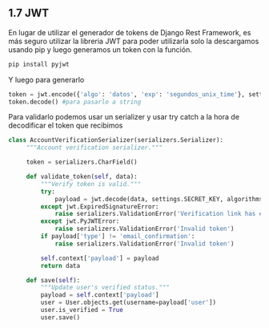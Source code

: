 ## 1.7 JWT

En lugar de utilizar el generador de tokens de Django Rest Framework, es
más seguro utilizar la libreria JWT para poder utilizarla solo la
descargamos usando pip y luego generamos un token con la función.

``` bash
pip install pyjwt
```

Y luego para generarlo

``` python
token = jwt.encode({'algo': 'datos', 'exp': 'segundos_unix_time'}, settings.SECRET_KEY, encode='HS256')
token.decode() #para pasarlo a string
```

Para validarlo podemos usar un serializer y usar try catch a la hora de
decodificar el token que recibimos

``` python
class AccountVerificationSerializer(serializers.Serializer):
     """Account verification serializer."""

     token = serializers.CharField()

     def validate_token(self, data):
         """Verify token is valid."""
         try:
             payload = jwt.decode(data, settings.SECRET_KEY, algorithms=['HS256'])
         except jwt.ExpiredSignatureError:
             raise serializers.ValidationError('Verification link has expired.')
         except jwt.PyJWTError:
             raise serializers.ValidationError('Invalid token')
         if payload['type'] != 'email_confirmation':
             raise serializers.ValidationError('Invalid token')

         self.context['payload'] = payload
         return data

     def save(self):
         """Update user's verified status."""
         payload = self.context['payload']
         user = User.objects.get(username=payload['user'])
         user.is_verified = True
         user.save()
```

